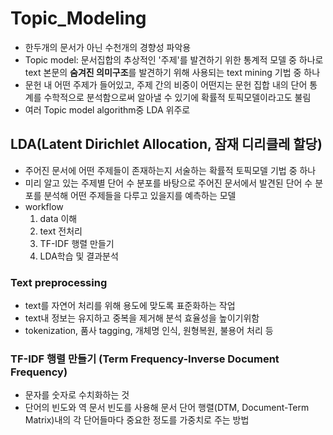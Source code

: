 # Topic_Modeling

- 한두개의 문서가 아닌 수천개의 경향성 파악용
- Topic model: 문서집합의 추상적인 '주제'를 발견하기 위한 통계적 모델 중 하나로 </br>
text 본문의 **숨겨진 의미구조**를 발견하기 위해 사용되는 text mining 기법 중 하나
- 문헌 내 어떤 주제가 들어있고, 주제 간의 비중이 어떤지는 문헌 집합 내의 단어 통계를 수학적으로 분석함으로써 알아낼 수 있기에 확률적 토픽모델이라고도 불림
- 여러 Topic model algorithm중 LDA 위주로 

## LDA(Latent Dirichlet Allocation, 잠재 디리클레 할당)
- 주어진 문서에 어떤 주제들이 존재하는지 서술하는 확률적 토픽모델 기법 중 하나
- 미리 알고 있는 주제별 단어 수 분포를 바탕으로 주어진 문서에서 발견된 단어 수 분포를 분석해 어떤 주제들을 다루고 있을지를 예측하는 모델
- workflow </br>
  1. data 이해
  2. text 전처리
  3. TF-IDF 행렬 만들기
  4. LDA학습 및 결과분석
  
### Text preprocessing
- text를 자연어 처리를 위해 용도에 맞도록 표준화하는 작업
- text내 정보는 유지하고 중복을 제거해 분석 효율성을 높이기위함
- tokenization, 품사 tagging, 개체명 인식, 원형복원, 불용어 처리 등

### TF-IDF 행렬 만들기 (Term Frequency-Inverse Document Frequency)
- 문자를 숫자로 수치화하는 것
- 단어의 빈도와 역 문서 빈도를 사용해 문서 단어 행렬(DTM, Document-Term Matrix)내의 각 단어들마다 중요한 정도를 가중치로 주는 방법
